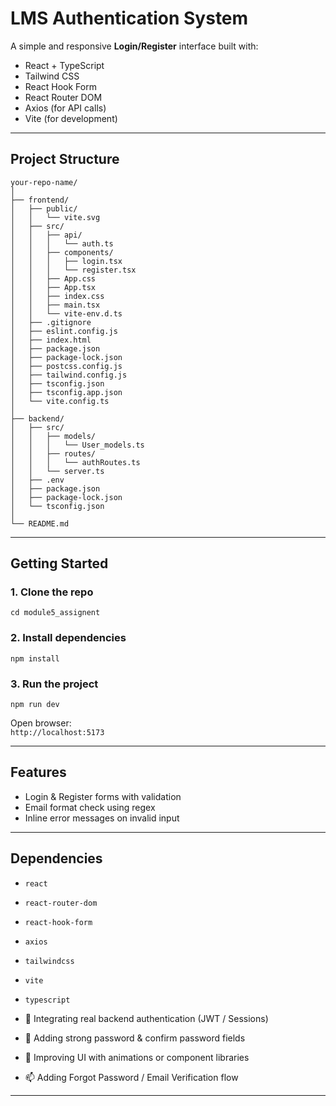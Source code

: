 # LMS Authentication System

A simple and responsive **Login/Register** interface built with:

- React + TypeScript  
- Tailwind CSS  
- React Hook Form  
- React Router DOM  
- Axios (for API calls)  
- Vite (for development)  

---

##  Project Structure

```
your-repo-name/
│
├── frontend/
│   ├── public/
│   │   └── vite.svg
│   ├── src/
│   │   ├── api/
│   │   │   └── auth.ts
│   │   ├── components/
│   │   │   ├── login.tsx
│   │   │   └── register.tsx
│   │   ├── App.css
│   │   ├── App.tsx
│   │   ├── index.css
│   │   ├── main.tsx
│   │   └── vite-env.d.ts
│   ├── .gitignore
│   ├── eslint.config.js
│   ├── index.html
│   ├── package.json
│   ├── package-lock.json
│   ├── postcss.config.js
│   ├── tailwind.config.js
│   ├── tsconfig.json
│   ├── tsconfig.app.json
│   └── vite.config.ts         
│
├── backend/
│   ├── src/
│   │   ├── models/
│   │   │   └── User_models.ts
│   │   ├── routes/
│   │   │   └── authRoutes.ts
│   │   └── server.ts
│   ├── .env
│   ├── package.json
│   ├── package-lock.json
│   └── tsconfig.json
│
└── README.md
```

---

##  Getting Started

### 1. Clone the repo

```
cd module5_assignent
```

### 2. Install dependencies

```
npm install
```

### 3. Run the project

```
npm run dev
```

 Open browser:  
 `http://localhost:5173`

---

##  Features

-  Login & Register forms with validation  
- Email format check using regex  
-  Inline error messages on invalid input  
 

---

##  Dependencies

- `react`  
- `react-router-dom`  
- `react-hook-form`  
- `axios`  
- `tailwindcss`  
- `vite`  
- `typescript`  




- 🔐 Integrating real backend authentication (JWT / Sessions)  
- 🔑 Adding strong password & confirm password fields  
- 🌈 Improving UI with animations or component libraries  
- 📫 Adding Forgot Password / Email Verification flow  

---
